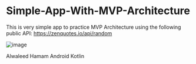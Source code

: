 # Simple-App-With-MVP-Architecture

This is very simple app to practice MVP Architecture using the following public API:
https://zenquotes.io/api/random


![image](https://user-images.githubusercontent.com/22231670/218234247-028765f0-bbb5-479b-8873-42c092cd377e.png)


Alwaleed Hamam
Android Kotlin
